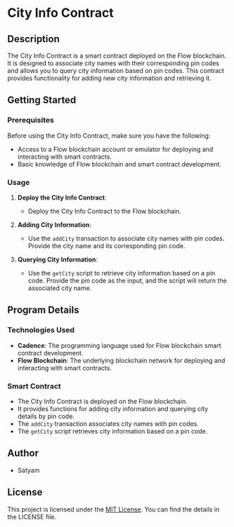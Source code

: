 # City Info Contract

## Description

The City Info Contract is a smart contract deployed on the Flow blockchain. It is designed to associate city names with their corresponding pin codes and allows you to query city information based on pin codes. This contract provides functionality for adding new city information and retrieving it.

## Getting Started

### Prerequisites

Before using the City Info Contract, make sure you have the following:

- Access to a Flow blockchain account or emulator for deploying and interacting with smart contracts.
- Basic knowledge of Flow blockchain and smart contract development.

### Usage

1. **Deploy the City Info Contract**:
   - Deploy the City Info Contract to the Flow blockchain.

2. **Adding City Information**:
   - Use the `addCity` transaction to associate city names with pin codes. Provide the city name and its corresponding pin code.

3. **Querying City Information**:
   - Use the `getCity` script to retrieve city information based on a pin code. Provide the pin code as the input, and the script will return the associated city name.

## Program Details

### Technologies Used

- **Cadence**: The programming language used for Flow blockchain smart contract development.
- **Flow Blockchain**: The underlying blockchain network for deploying and interacting with smart contracts.

### Smart Contract

- The City Info Contract is deployed on the Flow blockchain.
- It provides functions for adding city information and querying city details by pin code.
- The `addCity` transaction associates city names with pin codes.
- The `getCity` script retrieves city information based on a pin code.

## Author

- Satyam

## License

This project is licensed under the [MIT License](LICENSE.md). You can find the details in the LICENSE file.
